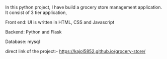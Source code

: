 In this python project, I have build a grocery store management application. It consist of 3 tier application,

Front end: UI is written in HTML, CSS and Javascript

Backend: Python and Flask 

Database: mysql

direct link of the project:- https://kajol5852.github.io/grocery-store/
